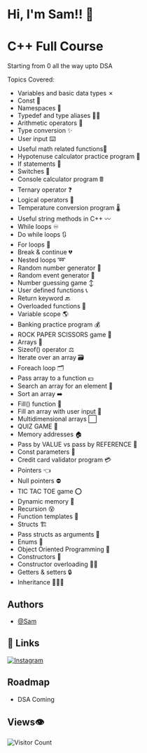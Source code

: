 
# Hi, I'm Sam!! 👋


# C++ Full Course

Starting from 0 all the way upto DSA

Topics Covered:

- Variables and basic data types ✗
- Const 🚫
- Namespaces 📛
- Typedef and type aliases 🙋‍♂️
- Arithmetic operators 🧮
- Type conversion ✨
- User input ⌨️
- Useful math related functions🔢
- Hypotenuse calculator practice program 📐
- If statements 🤔
- Switches 🔀
- Console calculator program 🖩
- Ternary operator ❓
- Logical operators 🔣
- Temperature conversion program 🌡️
- Useful string methods in C++ 〰️
- While loops ♾️
- Do while loops 🔃
- For loops 🔂
- Break & continue 💔
- Nested loops ➿
- Random number generator 🎲
- Random event generator 🎁
- Number guessing game ↕️
- User defined functions 📞
- Return keyword 🔙
- Overloaded functions 🍕
- Variable scope 🌎
- Banking practice program 💰
- ROCK PAPER SCISSORS game 👊
- Arrays 🚗
- Sizeof() operator ⚖️
- Iterate over an array 🗃️
- Foreach loop 🗂️
- Pass array to a function 💵
- Search an array for an element 🔎
- Sort an array ➡️
- Fill() function 🍔
- Fill an array with user input 🌭
- Multidimensional arrays ⬜
- QUIZ GAME 💯
- Memory addresses 🏠
- Pass by VALUE vs pass by REFERENCE 📧
- Const parameters 🧱
- Credit card validator program 💳
- Pointers 👈
- Null pointers ⛔
- TIC TAC TOE game ⭕
- Dynamic memory 🧠
- Recursion 😵
- Function templates 🍪
- Structs 🏗️
- Pass structs as arguments 🚚
- Enums 📅
- Object Oriented Programming 🧍
- Constructors 👷
- Constructor overloading 👨‍🍳
- Getters & setters 🔒
- Inheritance 👩‍👧‍👦


## Authors

- [@Sam](https://www.github.com/Hacker-Sam-is-here)


## 🔗 Links

[![Instagram](https://img.shields.io/badge/Instagram-E4405F?style=for-the-badge&logo=instagram&logoColor=white)](https://www.instagram.com/samishere06/)


## Roadmap

- DSA Coming

## Views👁️
![Visitor Count](https://profile-counter.glitch.me/Hacker-Sam-is-here/count.svg)
